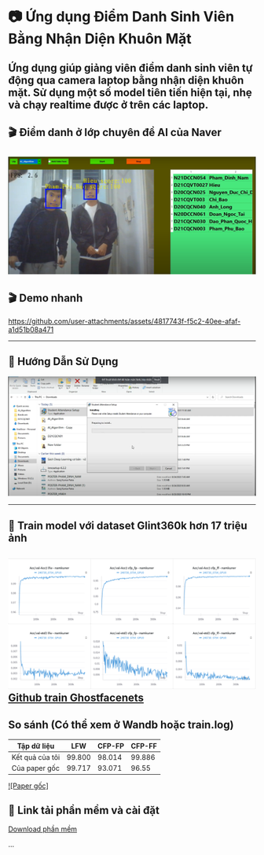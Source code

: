# 📷 Ứng dụng Điểm Danh Sinh Viên Bằng Nhận Diện Khuôn Mặt

Ứng dụng giúp giảng viên điểm danh sinh viên tự động qua camera laptop bằng nhận diện khuôn mặt. Sử dụng một số model tiên tiến hiện tại, nhẹ và chạy realtime được ở trên các laptop.
---

## 🎬 Điểm danh ở lớp chuyên đề AI của Naver 

[![Xem video qua youtube trực tiếp](lop_AI.png)](https://www.youtube.com/watch?v=QMc43knlL_Q)
---

## 🎬 Demo nhanh

https://github.com/user-attachments/assets/4817743f-f5c2-40ee-afaf-a1d51b08a471

---

## 📖 Hướng Dẫn Sử Dụng

[![Xem video qua youtube](caidat.png)](https://www.youtube.com/watch?v=Gz43lrdEPEk)

---

## 🧠 Train model với dataset Glint360k hơn 17 triệu ảnh

[![Xem kết quả mô hình đã huấn luyện trên Glink360k](train_glink360k.png)](https://wandb.ai/namkunerr/Glint_360k/reports/GhostFaceNets_Glint360k--Vmlldzo4ODYyOTUx?accessToken=0d2xj193yx4yw7qmahnqb3twm073ix9igheydzii6jat3ymjlaljw2nhau5795ho)
[Github train Ghostfacenets](https://github.com/namkuner/Distributed_GhostFaceNet_Train_on_Glint360k)
---
## So sánh (Có thể xem ở Wandb hoặc train.log)
|   Tập dữ liệu     | LFW            | CFP-FP         | CFP-FF
|-------------------|----------------|----------------|----------------|
| Kết quả của tôi   | 99.800         | 98.014         | 99.886         |
| Của paper gốc     | 99.717         | 93.071         | 96.55          |

[![Paper gốc]](https://github.com/HamadYA/GhostFaceNets)

## 🧠 Link tải phần mềm và cài đặt

[Download phần mềm](https://drive.google.com/file/d/1KXzdPSi0JuuI-WpjziLvGTwqjGK138yA/view?usp=sharing)

...

